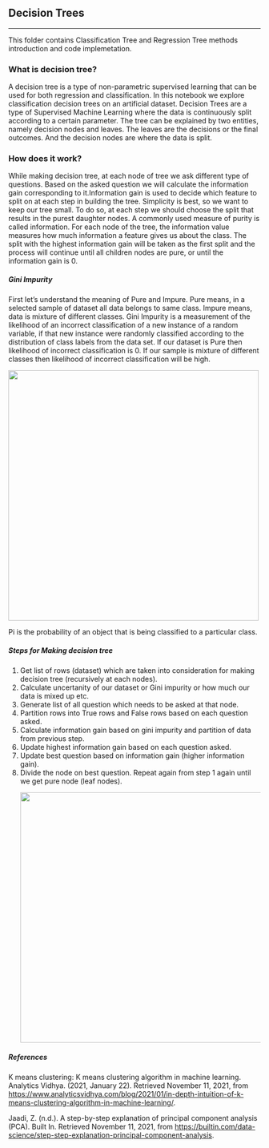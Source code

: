 ## Decision Trees 
------------------------ 
This folder contains Classification Tree and Regression Tree methods introduction and code implemetation. 

### What is decision tree? 
A decision tree is a type of non-parametric supervised learning that can be used for both regression and classification. In this notebook we explore classification decision trees on an artificial dataset. Decision Trees are a type of Supervised Machine Learning where the data is continuously split according to a certain parameter. The tree can be explained by two entities, namely decision nodes and leaves. The leaves are the decisions or the final outcomes. And the decision nodes are where the data is split. 

### How does it work?
While making decision tree, at each node of tree we ask different type of questions. Based on the asked question we will calculate the information gain corresponding to it.Information gain is used to decide which feature to split on at each step in building the tree. Simplicity is best, so we want to keep our tree small. To do so, at each step we should choose the split that results in the purest daughter nodes. A commonly used measure of purity is called information. For each node of the tree, the information value measures how much information a feature gives us about the class. The split with the highest information gain will be taken as the first split and the process will continue until all children nodes are pure, or until the information gain is 0. 
##### Gini Impurity 
First let’s understand the meaning of Pure and Impure. Pure means, in a selected sample of dataset all data belongs to same class. Impure means, data is mixture of different classes. Gini Impurity is a measurement of the likelihood of an incorrect classification of a new instance of a random variable, if that new instance were randomly classified according to the distribution of class labels from the data set. If our dataset is Pure then likelihood of incorrect classification is 0. If our sample is mixture of different classes then likelihood of incorrect classification will be high. 

<img src="https://lh4.googleusercontent.com/uXug-BxfBY1whm_pRMn-H_v_qW2fdiS3UY-v4SDU2bhjyPo32eBysL_b5Rt1_wFvHIaj8r4RdZJIJHuodG6VP1lLNVd0Zmp4Q6-K7zsVPHRhGYUA787kRymadXxy1t1YV_NeovMs" width="500"/>  

Pi is the probability of an object that is being classified to a particular class. 

##### Steps for Making decision tree 
1. Get list of rows (dataset) which are taken into consideration for making decision tree (recursively at each nodes).
2. Calculate uncertanity of our dataset or Gini impurity or how much our data is mixed up etc. 
3. Generate list of all question which needs to be asked at that node.
4. Partition rows into True rows and False rows based on each question asked. 
5. Calculate information gain based on gini impurity and partition of data from previous step. 
6. Update highest information gain based on each question asked. 
7. Update best question based on information gain (higher information gain). 
8. Divide the node on best question. Repeat again from step 1 again until we get pure node (leaf nodes). <p align="center"> <img src="https://static.javatpoint.com/tutorial/machine-learning/images/decision-tree-classification-algorithm.png" width="500"/> </p>

##### References
K means clustering: K means clustering algorithm in machine learning. Analytics Vidhya. (2021, January 22). Retrieved November 11, 2021, from https://www.analyticsvidhya.com/blog/2021/01/in-depth-intuition-of-k-means-clustering-algorithm-in-machine-learning/.

Jaadi, Z. (n.d.). A step-by-step explanation of principal component analysis (PCA). Built In. Retrieved November 11, 2021, from https://builtin.com/data-science/step-step-explanation-principal-component-analysis.
